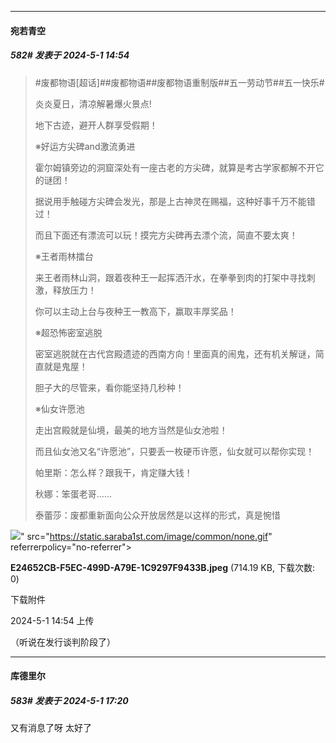 ﻿
*****

####  宛若青空  
##### 582#       发表于 2024-5-1 14:54

<blockquote>#废都物语[超话]##废都物语##废都物语重制版##五一劳动节##五一快乐# 

炎炎夏日，清凉解暑爆火景点!

地下古迹，避开人群享受假期！

※好运方尖碑and激流勇进

霍尔姆镇旁边的洞窟深处有一座古老的方尖碑，就算是考古学家都解不开它的谜团！

据说用手触碰方尖碑会发光，那是上古神灵在赐福，这种好事千万不能错过！

而且下面还有漂流可以玩！摸完方尖碑再去漂个流，简直不要太爽！

※王者雨林擂台

来王者雨林山洞，跟着夜种王一起挥洒汗水，在拳拳到肉的打架中寻找刺激，释放压力！

你可以主动上台与夜种王一教高下，赢取丰厚奖品！

※超恐怖密室逃脱

密室逃脱就在古代宫殿遗迹的西南方向！里面真的闹鬼，还有机关解谜，简直就是鬼屋！

胆子大的尽管来，看你能坚持几秒种！

※仙女许愿池

走出宫殿就是仙境，最美的地方当然是仙女池啦！

而且仙女池又名“许愿池”，只要丢一枚硬币许愿，仙女就可以帮你实现！

帕里斯：怎么样？跟我干，肯定赚大钱！

秋娜：笨蛋老哥……

泰蕾莎：废都重新面向公众开放居然是以这样的形式，真是惋惜</blockquote>

<img src="https://img.saraba1st.com/forum/202405/01/145404cgabwbbtfjj5a5jj.jpeg" referrerpolicy="no-referrer">" src="https://static.saraba1st.com/image/common/none.gif" referrerpolicy="no-referrer">

<strong>E24652CB-F5EC-499D-A79E-1C9297F9433B.jpeg</strong> (714.19 KB, 下载次数: 0)

下载附件

2024-5-1 14:54 上传

（听说在发行谈判阶段了）


*****

####  库德里尔  
##### 583#       发表于 2024-5-1 17:20

又有消息了呀 太好了

